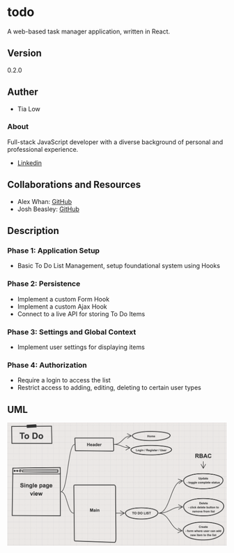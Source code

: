 # todo
A web-based task manager application, written in React.

## Version
0.2.0

## Auther
- Tia Low

### About
Full-stack JavaScript developer with a diverse background of personal and professional experience.
- [Linkedin](https://www.linkedin.com/in/tia-low/)

## Collaborations and Resources
- Alex Whan: [GitHub](https://github.com/alex-whan)
- Josh Beasley: [GitHub](https://github.com/beasleydotcom)

## Description

### **Phase 1: Application Setup**
- Basic To Do List Management, setup foundational system using Hooks

### **Phase 2: Persistence**
- Implement a custom Form Hook
- Implement a custom Ajax Hook
- Connect to a live API for storing To Do Items

### **Phase 3: Settings and Global Context**
- Implement user settings for displaying items

### **Phase 4: Authorization**
- Require a login to access the list
- Restrict access to adding, editing, deleting to certain user types


## UML
![UML](public/todo-UML.png)


